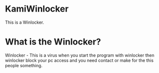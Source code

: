 # KamiWinlocker
This is a Winlocker.

# What is the Winlocker?
Winlocker - This is a virus when you start the program with winlocker then winlocker block your pc access and you need contact or make for the this people something.
